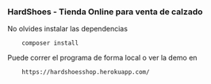 ### HardShoes - Tienda Online para venta de calzado
No olvides instalar las dependencias
```
    composer install
```
Puede correr el programa de forma local o ver la demo en 
```
    https://hardshoesshop.herokuapp.com/
```